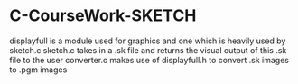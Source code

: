 # C-CourseWork-SKETCH

displayfull is a module used for graphics and one which is heavily used by sketch.c
sketch.c takes in a .sk file and returns the visual output of this .sk file to the user
converter.c makes use of displayfull.h to convert .sk images to .pgm images
